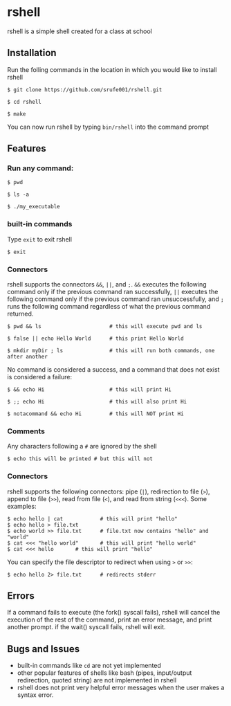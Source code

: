 # rshell
rshell is a simple shell created for a class at school

## Installation ##

Run the folling commands in the location in which you would like to install
rshell

```
$ git clone https://github.com/srufe001/rshell.git

$ cd rshell

$ make
```

You can now run rshell by typing `bin/rshell` into the command prompt

## Features ##

### Run any command: ###

```
$ pwd

$ ls -a

$ ./my_executable
```

### built-in commands ###

Type `exit` to exit rshell

```
$ exit
```

### Connectors ###

rshell supports the connectors `&&`, `||`, and `;`.
`&&` executes the following command only if the previous command ran
successfully,
`||` executes the following command only if the previous command ran unsuccessfully, 
and `;` runs the following command regardless of what the previous command returned.

```
$ pwd && ls                      # this will execute pwd and ls

$ false || echo Hello World      # this print Hello World

$ mkdir myDir ; ls               # this will run both commands, one after another
```

No command is considered a success, and a command that does not exist is
considered a failure:

```
$ && echo Hi                     # this will print Hi

$ ;; echo Hi                     # this will also print Hi

$ notacommand && echo Hi         # this will NOT print Hi
```

### Comments ###

Any characters following a `#` are ignored by the shell

```
$ echo this will be printed # but this will not
```

### Connectors ###

rshell supports the following connectors: pipe (`|`), redirection to file (`>`),
append to file (`>>`), read from file (`<`), and read from string (`<<<`). Some
examples:
```
$ echo hello | cat            # this will print "hello"
$ echo hello > file.txt
$ echo world >> file.txt      # file.txt now contains "hello" and "world"
$ cat <<< "hello world"       # this will print "hello world"
$ cat <<< hello       # this will print "hello"
```
You can specify the file descriptor to redirect when using `>` or `>>`:
```
$ echo hello 2> file.txt      # redirects stderr
```

## Errors ##

If a command fails to execute (the fork() syscall fails), rshell will cancel the execution of the rest of
the command, print an error message, and print another prompt.
if the wait() syscall fails, rshell will exit.

## Bugs and Issues ##

* built-in commands like `cd` are not yet implemented
* other popular features of shells like bash (pipes, input/output redirection, quoted string) are not implemented in rshell 
* rshell does not print very helpful error messages when the user makes a syntax error. 
